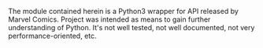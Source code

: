The module contained herein is a Python3 wrapper for API released by Marvel Comics.
Project was intended as means to gain further understanding of Python. It's not well tested, not well documented, not very performance-oriented, etc.